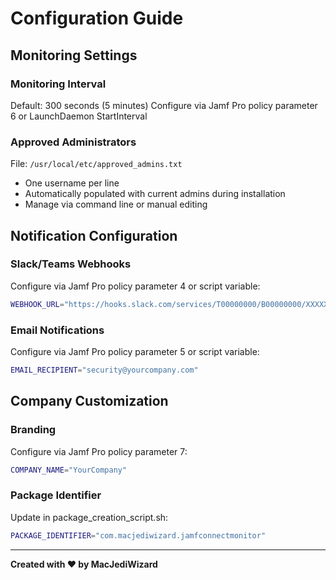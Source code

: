 # Configuration Guide

## Monitoring Settings

### Monitoring Interval
Default: 300 seconds (5 minutes)
Configure via Jamf Pro policy parameter 6 or LaunchDaemon StartInterval

### Approved Administrators
File: `/usr/local/etc/approved_admins.txt`
- One username per line
- Automatically populated with current admins during installation
- Manage via command line or manual editing

## Notification Configuration

### Slack/Teams Webhooks
Configure via Jamf Pro policy parameter 4 or script variable:
```bash
WEBHOOK_URL="https://hooks.slack.com/services/T00000000/B00000000/XXXXXXXX"
```

### Email Notifications  
Configure via Jamf Pro policy parameter 5 or script variable:
```bash
EMAIL_RECIPIENT="security@yourcompany.com"
```

## Company Customization

### Branding
Configure via Jamf Pro policy parameter 7:
```bash
COMPANY_NAME="YourCompany"
```

### Package Identifier
Update in package_creation_script.sh:
```bash
PACKAGE_IDENTIFIER="com.macjediwizard.jamfconnectmonitor"
```

---

**Created with ❤️ by MacJediWizard**
